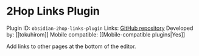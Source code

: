 # 2Hop Links Plugin

Plugin ID: `obsidian-2hop-links-plugin`
Links: [GitHub repository](https://github.com/tokuhirom/obsidian-2hop-links-plugin)
Developed by: [[tokuhirom]]
Mobile compatible: [[Mobile-compatible plugins|Yes]]

Add links to other pages at the bottom of the editor.
